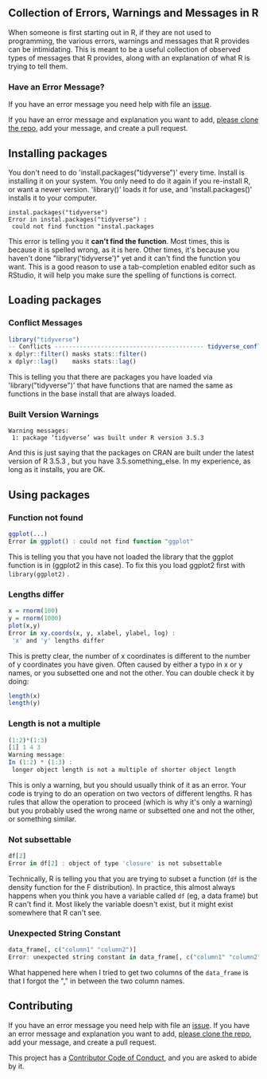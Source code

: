 ## Collection of Errors, Warnings and Messages in R

When someone is first starting out in R, if they are not used to programming, the various errors, warnings and messages that R provides can be intimidating. This is meant to be a useful collection of observed types of messages that R provides, along with an explanation of what R is trying to tell them.

### Have an Error Message?

If you have an error message you need help with file an [issue](https://github.com/rmflight/rerrors/issues).

If you have an error message and explanation you want to add, [please clone the repo](https://github.com/rmflight/rerrors), add your message, and create a pull request.

## Installing packages

You don't need to do 'install.packages("tidyverse")' every time. Install is installing it on your system. You only need to do it again if you re-install R, or want a newer version. 'library()' loads it for use, and 'install.packages()' installs it to your computer.

```
instal.packages("tidyverse")
Error in instal.packages("tidyverse") :
 could not find function "instal.packages
```


This error is telling you it **can't find the function**. Most times, this is because it is spelled wrong, as it is here. Other times, it's because you haven't done "library('tidyverse')" yet and it can't find the function you want. This is a good reason to use a tab-completion enabled editor such as RStudio, it will help you make sure the spelling of functions is correct. 

## Loading packages

### Conflict Messages

```r
library("tidyverse")
-- Conflicts ------------------------------------------ tidyverse_conflicts() --
x dplyr::filter() masks stats::filter()
x dplyr::lag()    masks stats::lag()
```

This is telling you that there are packages you have loaded via 'library("tidyverse")' that have functions that are named the same as functions in the base install that are always loaded.

### Built Version Warnings

```
Warning messages:
 1: package ‘tidyverse’ was built under R version 3.5.3
```

And this is just saying that the packages on CRAN are built under the latest version of R 3.5.3 , but you have 3.5.something_else. In my experience, as long as it installs, you are OK. 

## Using packages

### Function not found

```r
ggplot(...)
Error in ggplot() : could not find function "ggplot"
```

This is telling you that you have not loaded the library that the ggplot function is in (ggplot2 in this case). To fix this you load ggplot2 first with `library(ggplot2)` .

### Lengths differ

```r
x = rnorm(100)
y = rnorm(1000)
plot(x,y)
Error in xy.coords(x, y, xlabel, ylabel, log) : 
 'x' and 'y' lengths differ
```

This is pretty clear, the number of x coordinates is different to the number of y coordinates you have given. Often caused by either a typo in x or y names, or you subsetted one and not the other. You can double check it by doing:

```r
length(x)
length(y)
```

### Length is not a multiple

```r
(1:2)*(1:3)
[1] 1 4 3
Warning message:
In (1:2) * (1:3) :
 longer object length is not a multiple of shorter object length
```

This is only a warning, but you should usually think of it as an error.  Your code is trying to do an operation on two vectors of different lengths.  R has rules that allow the operation to proceed (which is why it's only a warning) but you probably used the wrong name or subsetted one and not the other, or something similar.

###  Not subsettable

```r
df[2]
Error in df[2] : object of type 'closure' is not subsettable
```

Technically, R is telling you that you are trying to subset a function (`df` is the density function for the F distribution).  In practice, this almost always happens when you think you have a variable called `df` (eg, a data frame) but R can't find it. Most likely the variable doesn't exist, but it might exist somewhere that R can't see. 

### Unexpected String Constant

```r
data_frame[, c("column1" "column2")]
Error: unexpected string constant in data_frame[, c("column1" "column2")]
```

What happened here when I tried to get two columns of the `data_frame` is that I forgot the "," in between the two column names.

## Contributing

If you have an error message you need help with file an [issue](https://github.com/rmflight/rerrors/issues). 
If you have an error message and explanation you want to add, [please clone the repo](https://github.com/rmflight/rerrors), add your message, and create a pull request.

This project has a [Contributor Code of Conduct](https://github.com/rmflight/rerrors/blob/master/CODE_OF_CONDUCT.md), and you are asked to abide by it.


